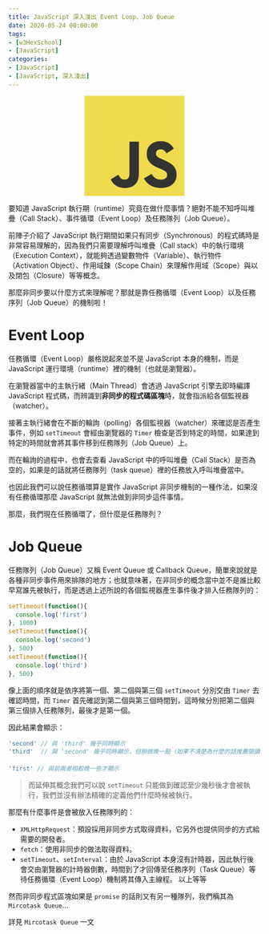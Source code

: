 ```yaml
---
title: JavaScript 深入淺出 Event Loop、Job Queue
date: 2020-05-24 00:00:00
tags:
- [w3HexSchool]
- [JavaScript]
categories: 
- [JavaScript]
- [JavaScript, 深入淺出]
---
```


<div style="display:flex;justify-content:center;">
  <img style="object-fit:cover;" src='/images/JavaScript/JavaScript-logo.png' width='200px' height='200px' />
</div>

要知道 JavaScript 執行期（runtime）究竟在做什麼事情？絕對不能不知呼叫堆疊（Call Stack）、事件循環（Event Loop）及任務隊列（Job Queue）。

前陣子介紹了 JavaScript 執行期間如果只有同步（Synchronous）的程式碼時是非常容易理解的，因為我們只需要理解呼叫堆疊（Call stack）中的執行環境（Execution Context），就能夠透過變數物件（Variable）、執行物件（Activation Object）、作用域鍊（Scope Chain）來理解作用域（Scope）與以及閉包（Closure）等等概念。

那麼非同步要以什麼方式來理解呢？那就是靠任務循環（Event Loop）以及任務序列（Job Queue）的機制啦！

<!-- more-->

# Event Loop
任務循環（Event Loop）嚴格說起來並不是 JavaScript 本身的機制，而是 JavaScript 運行環境（runtime）裡的機制（也就是瀏覽器）。

在瀏覽器當中的主執行緒（Main Thread）會透過 JavaScript 引擎去即時編譯 JavaScript 程式碼，而辨識到**非同步的程式碼區塊**時，就會指派給各個監視器（watcher）。

接著主執行緒會在不斷的輪詢（polling）各個監視器（watcher）來確認是否產生事件，例如 `setTimeout` 會經由瀏覽器的 `Timer` 檢查是否到特定的時間，如果達到特定的時間就會將其事件移到任務隊列（Job Queue）上。

而在輪詢的過程中，也會去查看 JavaScript 中的呼叫堆疊（Call Stack）是否為空的，如果是的話就將任務隊列（task queue）裡的任務放入呼叫堆疊當中。

也因此我們可以說任務循環算是實作 JavaScript 非同步機制的一種作法，如果沒有任務循環那麼 JavaScript 就無法做到非同步這件事情。

那麼，我們現在任務循環了，但什麼是任務隊列？

# Job Queue
任務隊列（Job Queue）又稱 Event Queue 或 Callback Queue，簡單來說就是各種非同步事件用來排隊的地方；也就意味著，在非同步的概念當中並不是誰比較早寫誰先被執行，而是透過上述所說的各個監視器產生事件後才排入任務隊列的：

```js
setTimeout(function(){
  console.log('first')
}, 1000)
setTimeout(function(){
  console.log('second')
}, 500)
setTimeout(function(){
  console.log('third')
}, 500)
```

像上面的順序就是依序將第一個、第二個與第三個 `setTimeout` 分別交由 `Timer` 去確認時間，而 `Timer` 首先確認到第二個與第三個時間到，這時候分別把第二個與第三個排入任務隊列，最後才是第一個。

因此結果會顯示：
```js
'second' // 與 'third' 幾乎同時顯示
'third'  // 與 'second' 幾乎同時顯示，但稍微晚一點（如果不清楚為什麼的話推薦閱讀執行環境 Execution Context 一文

'first' // 與前兩者相較晚一些才顯示
```

> 而延伸其概念我們可以說 `setTimeout` 只能做到確認至少幾秒後才會被執行，我們並沒有辦法精確的定義他們什麼時候被執行。

那麼有什麼事件是會被放入任務隊列的：
- `XMLHttpRequest`：預設採用非同步方式取得資料，它另外也提供同步的方式給需要的開發者。
- `fetch`：使用非同步的做法取得資料。
- `setTimeout`、`setInterval`：由於 JavaScript 本身沒有計時器，因此執行後會交由瀏覽器的計時器倒數，時間到了才回傳至任務序列（Task Queue）等待任務循環（Event Loop）機制將其傳入主線程。
以上等等

然而非同步程式區塊如果是 `promise` 的話則又有另一種隊列，我們稱其為 `Mircotask Queue`…

詳見 `Mircotask Queue` 一文

